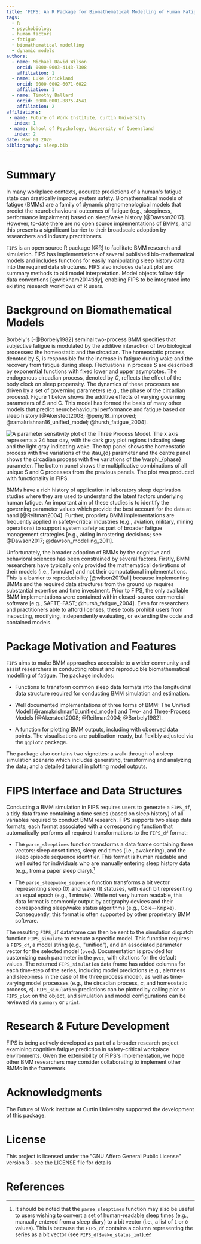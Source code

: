 ```yaml
---
title: 'FIPS: An R Package for Biomathematical Modelling of Human Fatigue Related Impairment'
tags:
  - R
  - psychobiology
  - human factors
  - fatigue
  - biomathematical modelling
  - dynamic models
authors:
  - name: Michael David Wilson
    orcid: 0000-0003-4143-7308
    affiliation: 1
  - name: Luke Strickland
    orcid: 0000-0002-6071-6022
    affiliation: 1
  - name: Timothy Ballard
    orcid: 0000-0001-8875-4541
    affiliation: 2
affiliations:
 - name: Future of Work Institute, Curtin University
   index: 1
 - name: School of Psychology, University of Queensland
   index: 2
date: May 01 2020
bibliography: sleep.bib
---
```


# Summary

In many workplace contexts, accurate predictions of a human's fatigue
state can drastically improve system safety. Biomathematical models of
fatigue (BMMs) are a family of dynamic phenomenological models that
predict the neurobehavioural outcomes of fatigue (e.g., sleepiness,
performance impairment) based on sleep/wake history [@Dawson2017].
However, to-date there are no open source implementations of BMMs, and
this presents a significant barrier to their broadscale adoption by
researchers and industry practitioners.

`FIPS` is an open source R package [@R] to facilitate BMM research and
simulation. FIPS has implementations of several published
bio-mathematical models and includes functions for easily manipulating
sleep history data into the required data structures. FIPS also includes
default plot and summary methods to aid model interpretation. Model
objects follow tidy data conventions [@wickham2014tidy], enabling FIPS to be
integrated into existing research workflows of R users.

# Background on Biomathematical Models

Borbély's [-@Borbely1982] seminal two-process BMM specifies that
subjective fatigue is modulated by the additive interaction of two
biological processes: the homeostatic and the circadian. The homeostatic
process, denoted by *S*, is responsible for the increase in fatigue
during wake and the recovery from fatigue during sleep. Fluctuations in
process *S* are described by exponential functions with fixed lower and
upper asymptotes. The endogenous circadian process, denoted by *C*,
reflects the effect of the body clock on sleep propensity. The dynamics
of these processes are driven by a set of governing parameters (e.g.,
the phase of the circadian process). Figure 1 below shows the additive
effects of varying governing parameters of S and C. This model has
formed the basis of many other models that predict neurobehavioural
performance and fatigue based on sleep history 
[@Akerstedt2008; @peng18_improved; @ramakrishnan16_unified_model; @hursh_fatigue_2004].

![A parameter sensitivity plot of the Three Process Model. The _x_ axis
represents a 24 hour day, with the dark gray plot regions indcating sleep and
the light gray indicating wake. The top panel shows the homeostatic process with
five variations of the $\tau_{d}$ parameter and the centre panel shows the
circadian process with five variations of the $\varphi_{phase}$ parameter. The
bottom panel shows the multiplicative combinations of all unique S and C
processes from the previous panels. The plot was produced with functionality in
`FIPS`.](FIPS_Fatigue_2PM.png)

BMMs have a rich history of application in laboratory sleep deprivation studies
where they are used to understand the latent factors underlying human fatigue.
An important aim of these studies is to identify the governing parameter values
which provide the best account for the data at hand [@Reifman2004]. Further,
propriety BMM implementations are frequently applied in safety-critical
industries (e.g., aviation, military, mining operations) to support system
safety as part of broader fatigue management strategies 
[e.g., aiding in rostering decisions; see @Dawson2017; @dawson_modelling_2011].

Unfortunately, the broader adoption of BMMs by the cognitive and behavioral
sciences has been constrained by several factors. Firstly, BMM researchers have
typically only provided the mathematical derivations of their models (i.e.,
formulae) and not their computational implementations. This is a barrier to
reproducibility [@wilson2019all] because implementing BMMs and the required data
structures from the ground up requires substantial expertise and time
investment. Prior to FIPS, the only available BMM implementations were contained
within closed-source commercial software [e.g., SAFTE-FAST; @hursh_fatigue_2004].
Even for researchers and practitioners able to afford licenses, these tools
prohibit users from inspecting, modifying, independently evaluating, or
extending the code and contained models.

# Package Motivation and Features

`FIPS` aims to make BMM approaches accessible to a wider community and
assist researchers in conducting robust and reproducible biomathematical
modelling of fatigue. The package includes:

-   Functions to transform common sleep data formats into the
    longitudinal data structure required for conducting BMM simulation
    and estimation.

-   Well documented implementations of three forms of BMM: The Unified
    Model [@ramakrishnan16_unified_model] and Two- and Three-Process Models
    [@Akerstedt2008; @Reifman2004; @Borbely1982].

-   A function for plotting BMM outputs, including with observed data
    points. The visualisations are publication-ready, but flexibly
    adjusted via the `ggplot2` package.

The package also contains two vignettes: a walk-through of a sleep simulation
scenario which includes generating, transforming and analyzing the data;
and a detailed tutorial in plotting model outputs.

# FIPS Interface and Data Structures

Conducting a BMM simulation in FIPS requires users to generate a `FIPS_df`, a
tidy data frame containing a time series (based on sleep history) of all
variables required to conduct BMM research. FIPS supports two sleep data
formats, each format associated with a corresponding function that automatically
performs all required transformations to the `FIPS_df` format:

-   The `parse_sleeptimes` function transforms a data frame containing three
    vectors: sleep onset times, sleep end times (i.e., awakening), and the sleep
    episode sequence identifier. This format is human readable and well suited
    for individuals who are manually entering sleep history data (e.g., from a
    paper sleep diary).[^1]	

-   The `parse_sleepwake_sequence` function transforms a bit vector
    representing sleep (0) and wake (1) statuses, with each bit
    representing an equal epoch (e.g., 1 minute). While not very human
    readable, this data format is commonly output by actigraphy devices
    and their corresponding sleep/wake status algorithms (e.g.,
    Cole--Kripke). Consequently, this format is often supported by other
    proprietary BMM software.

[^1]: It should be noted that the `parse_sleeptimes` function may also be useful to users wishing to convert a set of human-readable sleep times (e.g., manually entered from a sleep diary) to a bit vector (i.e., a list of `1` or `0` values). This is because the `FIPS_df` contains a column representing the series as a bit vector (see `FIPS_df$wake_status_int`).

The resulting `FIPS_df` dataframe can then be sent to the simulation
dispatch function `FIPS_simulate` to execute a specific model. This
function requires: a `FIPS_df`, a model string (e.g., "unified"), and an associated
parameter vector for the selected model (`pvec`). Documentation is
provided for customizing each parameter in the `pvec`, with citations
for the default values. The returned `FIPS_simulation` data frame has
added columns for each time-step of the series, including model
predictions (e.g., alertness and sleepiness in the case of the three
process model), as well as time-varying model processes (e.g., the
circadian process, *c*, and homeostatic process, *s*). `FIPS_simulation`
predictions can be plotted by calling plot or `FIPS_plot` on the object,
and simulation and model configurations can be reviewed via `summary`
or `print`.

# Research & Future Development

FIPS is being actively developed as part of a broader research project
examining cognitive fatigue prediction in safety-critical workplace
environments. Given the extensibility of FIPS's implementation, we hope
other BMM researchers may consider collaborating to implement other BMMs
in the framework.

# Acknowledgments

The Future of Work Institute at Curtin University supported the
development of this package.

# License

This project is licensed under the "GNU Affero General Public License"
version 3 - see the LICENSE file for details

# References

